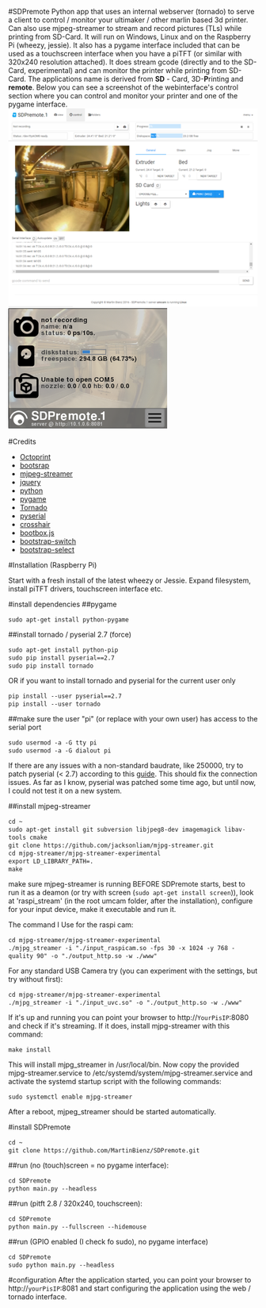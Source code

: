 #SDPremote
Python app that uses an internal webserver (tornado) to serve a client to control / monitor your ultimaker / other marlin based 3d printer. Can also use mjpeg-streamer to stream and record pictures (TLs) while printing from SD-Card. It will run on Windows, Linux and on the Raspberry Pi (wheezy, jessie). It also has a pygame interface included that can be used as a touchscreen interface when you have a piTFT (or similar with 320x240 resolution attached). It does stream gcode (directly and to the SD-Card, experimental) and can monitor the printer while printing from SD-Card.
The applications name is derived from **SD** - Card, 3D-**P**rinting and **remote**. Below you can see a screenshot of the webinterface's control section where you can control and monitor your printer and one of the pygame interface.
![alt web](/documentation/capture_web_control.PNG)
![alt pygame](/documentation/capture_pyg_main.PNG)


#Credits
- [Octoprint](http://octoprint.org/)
- [bootsrap](http://getbootstrap.com/)
- [mjpeg-streamer](https://github.com/jacksonliam/mjpg-streamer)
- [jquery](http://jquery.com/)
- [python](https://www.python.org/)
- [pygame](http://www.pygame.org/hifi.html)
- [Tornado](http://www.tornadoweb.org/en/stable/)
- [pyserial](https://github.com/pyserial/pyserial)
- [crosshair](https://github.com/eschmar/crosshair)
- [bootbox.js](http://bootboxjs.com/)
- [bootstrap-switch](https://github.com/mewsoft/bootstrap-switch)
- [bootstrap-select](https://silviomoreto.github.io/bootstrap-select/)

#Installation (Raspberry Pi)

Start with a fresh install of the latest wheezy or Jessie. Expand filesystem, install piTFT drivers, touchscreen interface etc.

#install dependencies
##pygame
```
sudo apt-get install python-pygame
```

##install tornado / pyserial 2.7 (force)
```
sudo apt-get install python-pip
sudo pip install pyserial==2.7
sudo pip install tornado
```
OR if you want to install tornado and pyserial for the current user only
```
pip install --user pyserial==2.7
pip install --user tornado
```

##make sure the user "pi" (or replace with your own user) has access to the serial port
```
sudo usermod -a -G tty pi
sudo usermod -a -G dialout pi
```
If there are any issues with a non-standard baudrate, like 250000, try to patch pyserial (< 2.7) according to this [guide](https://github.com/foosel/OctoPrint/wiki/OctoPrint-support-for-250000-baud-rate-on-Raspbian). This should fix the connection issues. As far as I know, pyserial was patched some time ago, but until now, I could not test it on a new system.

##install mjpeg-streamer
```
cd ~
sudo apt-get install git subversion libjpeg8-dev imagemagick libav-tools cmake
git clone https://github.com/jacksonliam/mjpg-streamer.git
cd mjpg-streamer/mjpg-streamer-experimental
export LD_LIBRARY_PATH=.
make
```
make sure mjpeg-streamer is running BEFORE SDPremote starts, best to run it as a deamon (or try with screen (```sudo apt-get install screen```)), look at 'raspi_stream' (in the root umcam folder, after the installation), configure for your input device, make it executable and run it.

The command I Use for the raspi cam:
```
cd mjpg-streamer/mjpg-streamer-experimental
./mjpg_streamer -i "./input_raspicam.so -fps 30 -x 1024 -y 768 -quality 90" -o "./output_http.so -w ./www"
```
For any standard USB Camera try (you can experiment with the settings, but try without first):
```
cd mjpg-streamer/mjpg-streamer-experimental
./mjpg_streamer -i "./input_uvc.so" -o "./output_http.so -w ./www"
```

If it's up and running you can point your browser to http://```YourPisIP```:8080 and check if it's streaming. If it does, install mjpg-streamer  with this command:
```
make install
```
This will install mjpg_streamer in /usr/local/bin. Now copy the provided mjpg-streamer.service to /etc/systemd/system/mjpg-streamer.service and activate the systemd startup script with the following commands:
```
sudo systemctl enable mjpg-streamer
```
After a reboot, mjpeg_streamer should be started automatically.

#install SDPremote
```
cd ~
git clone https://github.com/MartinBienz/SDPremote.git
```

##run (no (touch)screen = no pygame interface):
```
cd SDPremote
python main.py --headless
```

##run (pitft 2.8 / 320x240, touchscreen):
```
cd SDPremote
python main.py --fullscreen --hidemouse
```

##run (GPIO enabled (I check fo sudo), no pygame interface)
```
cd SDPremote
sudo python main.py --headless
```

#configuration
After the application started, you can point your browser to http://`yourPisIP`:8081 and start configuring the application using the web / tornado interface.
